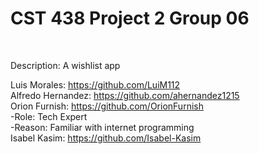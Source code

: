 <h1> CST 438 Project 2 Group 06</h1><br>

Description: A wishlist app

Luis Morales: https://github.com/LuiM112<br>
Alfredo Hernandez: https://github.com/ahernandez1215 <br>
Orion Furnish: https://github.com/OrionFurnish <br>
-Role: Tech Expert <br>
-Reason: Familiar with internet programming <br>
Isabel Kasim: https://github.com/Isabel-Kasim
